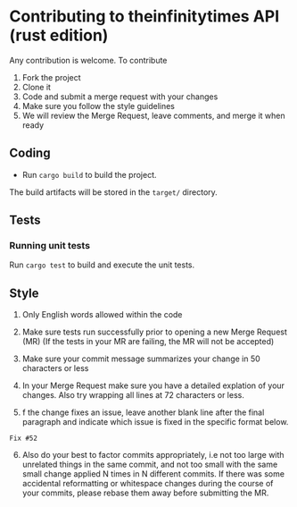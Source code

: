 # Contributing to theinfinitytimes API (rust edition)

Any contribution is welcome. To contribute

1.  Fork the project
2.  Clone it
3.  Code and submit a merge request with your changes
4.  Make sure you follow the style guidelines 
5.  We will review the Merge Request, leave comments, and merge it when ready

## Coding

* Run `cargo build` to build the project.

The build artifacts will be stored in the `target/` directory.

## Tests

### Running unit tests

Run `cargo test` to build and execute the unit tests.


## Style

1. Only English words allowed within the code

2. Make sure tests run successfully prior to opening a new Merge Request (MR) (If the tests in your MR are failing, the MR will not be accepted)

3. Make sure your commit message summarizes your change in 50 characters or less

4. In your Merge Request make sure you have a detailed explation of your changes. Also try wrapping all lines at 72 characters or less.

5. f the change fixes an issue, leave another blank line after the final paragraph and indicate which issue is fixed in the specific format below.

```
Fix #52
```
6. Also do your best to factor commits appropriately, i.e not too large with unrelated things in the same commit, and not too small with the same small 
change applied N times in N different commits. If there was some accidental reformatting or whitespace changes during the course of your commits, 
please rebase them away before submitting the MR.
